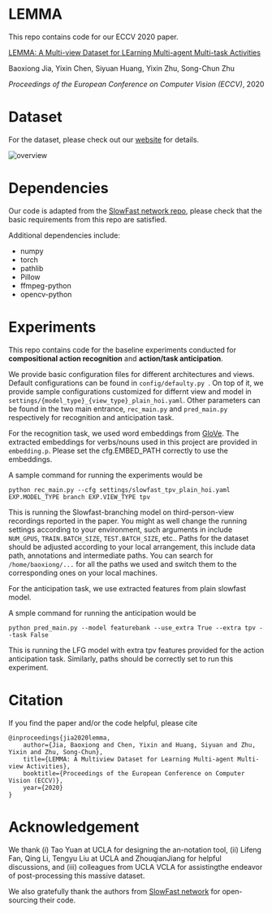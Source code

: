 # LEMMA

This repo contains code for our ECCV 2020 paper.

[LEMMA: A Multi-view Dataset for <ins>LE</ins>arning <ins>M</ins>ulti-agent <ins>M</ins>ulti-task <ins>A</ins>ctivities](https://arxiv.org/pdf/2007.15781.pdf)

Baoxiong Jia, Yixin Chen, Siyuan Huang, Yixin Zhu, Song-Chun Zhu

*Proceedings of the European Conference on Computer Vision (ECCV)*, 2020

# Dataset

For the dataset, please check out our [website](https://sites.google.com/view/lemma-activity) for details.

![overview](https://buzz-beater.github.io/assets/publications/2020_lemma_eccv/overview.jpg)

# Dependencies

Our code is adapted from the [SlowFast network repo](https://github.com/facebookresearch/SlowFast), please check that the basic requirements from this repo are satisfied.

Additional dependencies include:
* numpy
* torch
* pathlib
* Pillow
* ffmpeg-python
* opencv-python


# Experiments

This repo contains code for the baseline experiments conducted for **compositional action recognition** and **action/task anticipation**. 

We provide basic configuration files for different architectures and views. Default configurations can be found in ```config/defaulty.py ```. On top of it, we provide sample configurations customized for differnt view and model in ```settings/{model_type}_{view_type}_plain_hoi.yaml```. Other parameters can be found in the two main entrance, ```rec_main.py``` and ```pred_main.py``` respectively for recognition and anticipation task.

For the recognition task, we used word embeddings from [GloVe](https://nlp.stanford.edu/projects/glove/). The extracted embeddings for verbs/nouns used in this project are provided in ```embedding.p```. Please set the cfg.EMBED_PATH correctly to use the embeddings.

A sample command for running the experiments would be
```
python rec_main.py --cfg settings/slowfast_tpv_plain_hoi.yaml EXP.MODEL_TYPE branch EXP.VIEW_TYPE tpv
```
This is running the Slowfast-branching model on third-person-view recordings reported in the paper. You might as well change the running settings according to your environment, such arguments in include ```NUM_GPUS```, ```TRAIN.BATCH_SIZE```, ```TEST.BATCH_SIZE```, etc.. Paths for the dataset should be adjusted according to your local arrangement, this include data path, annotations and intermediate paths. You can search for ```/home/baoxiong/...``` for all the paths we used and switch them to the corresponding ones on your local machines.

For the anticipation task, we use extracted features from plain slowfast model. 

A smple command for running the anticipation would be
```
python pred_main.py --model featurebank --use_extra True --extra tpv --task False 
```
This is running the LFG model with extra tpv features provided for the action anticipation task. Similarly, paths should be correctly set to run this experiment.

# Citation

If you find the paper and/or the code helpful, please cite
```
@inproceedings{jia2020lemma,
    author={Jia, Baoxiong and Chen, Yixin and Huang, Siyuan and Zhu, Yixin and Zhu, Song-Chun}, 
    title={LEMMA: A Multiview Dataset for Learning Multi-agent Multi-view Activities}, 
    booktitle={Proceedings of the European Conference on Computer Vision (ECCV)}, 
    year={2020}
}
```

# Acknowledgement

We  thank  (i)  Tao  Yuan  at  UCLA  for  designing  the  an-notation  tool,  (ii)  Lifeng  Fan,  Qing  Li,  Tengyu  Liu  at  UCLA  and  ZhouqianJiang for helpful discussions, and (iii) colleagues from UCLA VCLA for assistingthe endeavor of post-processing this massive dataset.

We also gratefully thank the authors from [SlowFast network](https://github.com/facebookresearch/SlowFast) for open-sourcing their code.


